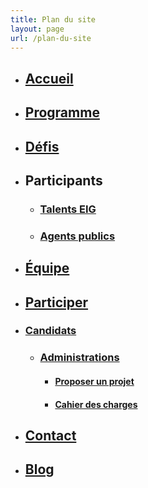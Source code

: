 ```yaml
---
title: Plan du site
layout: page
url: /plan-du-site
---
```

<div class="no-li-dot">

* ## [Accueil](https://eig.etalab.gouv.fr/)
* ## [Programme](https://eig.etalab.gouv.fr/programme/)
* ## [Défis](https://eig.etalab.gouv.fr/defis/)
* ## Participants

  * ### [Talents EIG](https://eig.etalab.gouv.fr/talents/)
  * ### [Agents publics](https://eig.etalab.gouv.fr/agents/)
* ## [Équipe](https://eig.etalab.gouv.fr/equipe/)
* ## [Participer](https://eig.etalab.gouv.fr/participer/)
* ### [Candidats](https://eig.etalab.gouv.fr/participer/candidats/)

  * ### [Administrations](https://eig.etalab.gouv.fr/participer/administrations/)

    * #### [Proposer un projet](https://eig.etalab.gouv.fr/participer/administrations/proposer/)
    * #### [Cahier des charges](https://eig.etalab.gouv.fr/img/aap-eig6-cahier-des-charges.pdf)
* ## [Contact](https://eig.etalab.gouv.fr/contact/)
* ## [Blog](https://eig.etalab.gouv.fr/blog/)